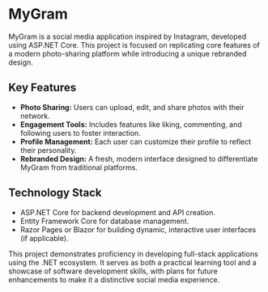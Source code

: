 # MyGram
MyGram is a social media application inspired by Instagram, developed using ASP.NET Core. This project is focused on replicating core features of a modern photo-sharing platform while introducing a unique rebranded design.

## Key Features
- **Photo Sharing:** Users can upload, edit, and share photos with their network.
- **Engagement Tools:** Includes features like liking, commenting, and following users to foster interaction.
- **Profile Management:** Each user can customize their profile to reflect their personality.
- **Rebranded Design:** A fresh, modern interface designed to differentiate MyGram from traditional platforms.

## Technology Stack

- ASP.NET Core for backend development and API creation.
- Entity Framework Core for database management.
- Razor Pages or Blazor for building dynamic, interactive user interfaces (if applicable).

This project demonstrates proficiency in developing full-stack applications using the .NET ecosystem. It serves as both a practical learning tool and a showcase of software development skills, with plans for future enhancements to make it a distinctive social media experience.
